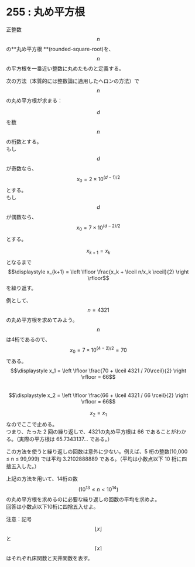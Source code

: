 # 255 : 丸め平方根

正整数$$n$$の**丸め平方根 **(rounded-square-root)を、$$n$$の平方根を一番近い整数に丸めたものと定義する。

次の方法（本質的には整数論に適用したヘロンの方法）で$$n$$の丸め平方根が求まる：

$$d$$を数$$n$$の桁数とする。\
もし$$d$$が奇数なら、$$x_0 = 2 × 10^{(d-1)/2}$$とする。\
もし$$d$$が偶数なら、$$x_0 = 7 × 10^{(d-2)/2}$$とする。

$$x_{k+1} = x_k$$となるまで$$\displaystyle x_{k+1} = \left \lfloor \frac{x_k + \lceil n/x_k \rceil}{2} \right \rfloor$$を繰り返す。

例として、$$n = 4321$$の丸め平方根を求めてみよう。\
$$n$$は4桁であるので、$$x_0 = 7 × 10^{(4-2)/2} = 70$$である。\
$$\displaystyle x_1 = \left \lfloor \frac{70 + \lceil 4321 / 70\rceil}{2} \right \rfloor = 66$$\
$$\displaystyle x_2 = \left \lfloor \frac{66 + \lceil 4321 / 66 \rceil}{2} \right \rfloor = 66$$

$$x_2 = x_1$$なのでここで止める。\
つまり、たった 2 回の繰り返しで、4321の丸め平方根は 66 であることがわかる。（実際の平方根は 65.7343137... である。）

この方法を使うと繰り返しの回数は意外に少ない。例えば、5 桁の整数(10,000 ≤ n ≤ 99,999) では平均 3.2102888889 である。（平均は小数点以下 10 桁に四捨五入した。）

上記の方法を用いて、14桁の数$$(10^{13} ≤ n < 10^{14})$$の丸め平方根を求めるのに必要な繰り返しの回数の平均を求めよ。\
回答は小数点以下10桁に四捨五入せよ。

注意：記号$$\lfloor x \rfloor$$と$$\lceil x \rceil$$はそれぞれ床関数と天井関数を表す。
